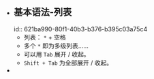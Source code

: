 - ## 基本语法-列表
  id:: 621ba990-80f1-40b3-b376-b395c03a75c4
	- 列表： `*` + 空格
	- 多个 `*` 即为多级列表……
	- 可以用 `Tab` 展开 / 收起。
	- `Shift + Tab`  为全部展开 / 收起。
-